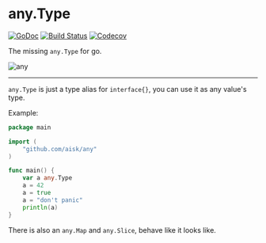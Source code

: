 # any.Type

[![GoDoc](https://godoc.org/github.com/aisk/any?status.svg)](https://godoc.org/github.com/aisk/any) [![Build Status](https://travis-ci.org/aisk/any.svg?branch=master)](https://travis-ci.org/aisk/any) [![Codecov](https://img.shields.io/codecov/c/github/aisk/any.svg)](https://codecov.io/gh/aisk/any)

The missing `any.Type` for go.

![any](http://d.justpo.st/media/images/2017/12/30/she-cant-love-you-for-your-money-if-you-dont-have-any-meme-1514663282.jpg)

---

`any.Type` is just a type alias for `interface{}`, you can use it as any value's type.

Example:

```go
package main

import (
    "github.com/aisk/any"
)

func main() {
    var a any.Type
    a = 42
    a = true
    a = "don't panic"
    println(a)
}
```

There is also an `any.Map` and `any.Slice`, behave like it looks like.
